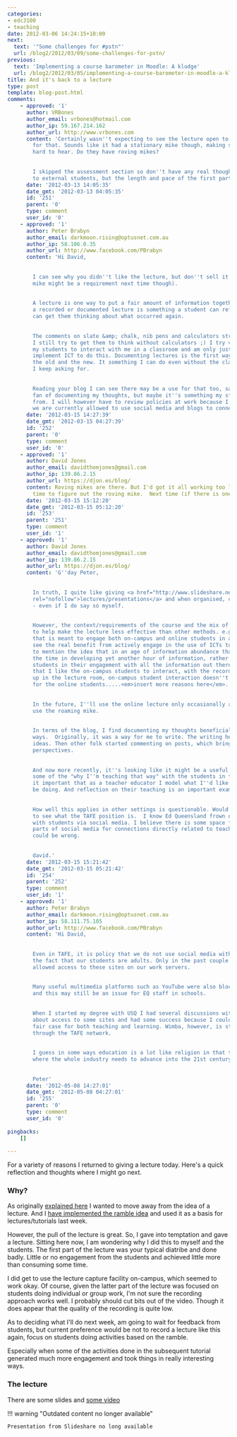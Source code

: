 ```yaml
---
categories:
- edc3100
- teaching
date: 2012-03-06 14:24:15+10:00
next:
  text: '"Some challenges for #pstn"'
  url: /blog2/2012/03/09/some-challenges-for-pstn/
previous:
  text: 'Implementing a course barometer in Moodle: A kludge'
  url: /blog2/2012/03/05/implementing-a-course-barometer-in-moodle-a-kludge/
title: And it's back to a lecture
type: post
template: blog-post.html
comments:
    - approved: '1'
      author: VRBones
      author_email: vrbones@hotmail.com
      author_ip: 59.167.214.162
      author_url: http://www.vrbones.com
      content: 'Certainly wasn''t expecting to see the lecture open to the public. Thanks
        for that. Sounds like it had a stationary mike though, making some sections very
        hard to hear. Do they have roving mikes?
    
    
        I skipped the assessment section so don''t have any real thoughts on its usefulness
        to external students, but the length and pace of the first part was quite good.'
      date: '2012-03-13 14:05:35'
      date_gmt: '2012-03-13 04:05:35'
      id: '251'
      parent: '0'
      type: comment
      user_id: '0'
    - approved: '1'
      author: Peter Brabyn
      author_email: darkmoon.rising@optusnet.com.au
      author_ip: 58.106.0.35
      author_url: http://www.facebook.com/PBrabyn
      content: 'Hi David,
    
    
        I can see why you didn''t like the lecture, but don''t sell it short (a radio
        mike might be a requirement next time though).
    
    
        A lecture is one way to put a fair amount of information together in one place,
        a recorded or documented lecture is something a student can refer back to which
        can get them thinking about what occurred again.
    
    
        The comments on slate &amp; chalk, nib pens and calculators struck home with me.
        I still try to get them to think without calculators ;) I try very hard to get
        my students to interact with me in a classroom and am only just learning how to
        implement ICT to do this. Documenting lectures is the first way, a bridge between
        the old and the new. It something I can do even without the class full of computers
        I keep asking for.
    
    
        Reading your blog I can see there may be a use for that too, sadly. I''m not a
        fan of documenting my thoughts, but maybe it''s something my students may benefit
        from. I will however have to review policies at work because I don''t believe
        we are currently allowed to use social media and blogs to connect with students...'
      date: '2012-03-15 14:27:39'
      date_gmt: '2012-03-15 04:27:39'
      id: '252'
      parent: '0'
      type: comment
      user_id: '0'
    - approved: '1'
      author: David Jones
      author_email: davidthomjones@gmail.com
      author_ip: 139.86.2.15
      author_url: https://djon.es/blog/
      content: Roving mikes are there. But I'd got it all working too late to waste more
        time to figure out the roving mike.  Next time (if there is one).
      date: '2012-03-15 15:12:20'
      date_gmt: '2012-03-15 05:12:20'
      id: '253'
      parent: '251'
      type: comment
      user_id: '1'
    - approved: '1'
      author: David Jones
      author_email: davidthomjones@gmail.com
      author_ip: 139.86.2.15
      author_url: https://djon.es/blog/
      content: 'G''day Peter,
    
    
        In truth, I quite like giving <a href="http://www.slideshare.net/davidj/presentations"
        rel="nofollow">lectures/presentations</a> and when organised, can be quite good
        - even if I do say so myself.
    
    
        However, the context/requirements of the course and the mix of students I need
        to help make the lecture less effective than other methods. e.g a single hour
        that is meant to engage both on-campus and online students in a course where I
        see the real benefit from actively engage in the use of ICTs to enhance L&amp;T.  Not
        to mention the idea that in an age of information abundance that I need to invest
        the time in developing yet another hour of information, rather than helping support
        students in their engagement with all the information out there.  Not to mention
        that I like the on-campus students to interact, with the recording apparatus set
        up in the lecture room, on-campus student interaction doesn''t translate well
        for the online students.....<em>insert more reasons here</em>.
    
    
        In the future, I''ll use the online lecture only occasionally and will try to
        use the roaming mike.
    
    
        In terms of the blog, I find documenting my thoughts beneficial in a number of
        ways.  Originally, it was a way for me to write. The writing helped form and change
        ideas. Then other folk started commenting on posts, which brings in different
        perspectives.
    
    
        And now more recently, it''s looking like it might be a useful tool for sharing
        some of the "why I''m teaching that way" with the students in the course. I think''s
        it important that as a teacher educator I model what I''d like my students to
        be doing. And reflection on their teaching is an important example.
    
    
        How well this applies in other settings is questionable. Would be interesting
        to see what the TAFE position is.  I know Ed Queensland frown on social connections
        with students via social media. I believe there is some space for using some small
        parts of social media for connections directly related to teaching and learning.  I
        could be wrong.
    
    
        david.'
      date: '2012-03-15 15:21:42'
      date_gmt: '2012-03-15 05:21:42'
      id: '254'
      parent: '252'
      type: comment
      user_id: '1'
    - approved: '1'
      author: Peter Brabyn
      author_email: darkmoon.rising@optusnet.com.au
      author_ip: 58.111.75.105
      author_url: http://www.facebook.com/PBrabyn
      content: 'Hi David,
    
    
        Even in TAFE, it is policy that we do not use social media with students, despite
        the fact that our students are adults. Only in the past couple of years have they
        allowed access to these sites on our work servers.
    
    
        Many useful multimedia platforms such as YouTube were also blocked in the past,
        and this may still be an issue for EQ staff in schools.
    
    
        When I started my degree with USQ I had several discussions with the big wigs
        about access to some sites and had some success because I could put forward a
        fair case for both teaching and learning. Wimba, however, is still inaccessible
        through the TAFE network.
    
    
        I guess in some ways education is a lot like religion in that there are many areas
        where the whole industry needs to advance into the 21st century.
    
    
        Peter'
      date: '2012-05-08 14:27:01'
      date_gmt: '2012-05-08 04:27:01'
      id: '255'
      parent: '0'
      type: comment
      user_id: '0'
    
pingbacks:
    []
    
---
```

For a variety of reasons I returned to giving a lecture today. Here's a quick reflection and thoughts where I might go next.

### Why?

As originally [explained here](/blog2/2012/02/10/how-to-replace-the-lecture/) I wanted to move away from the idea of a lecture. And I [have implemented the ramble idea](/blog2/2012/02/19/designing-the-weekly-ramble/) and used it as a basis for lectures/tutorials last week.

However, the pull of the lecture is great. So, I gave into temptation and gave a lecture. Sitting here now, I am wondering why I did this to myself and the students. The first part of the lecture was your typical diatribe and done badly. Little or no engagement from the students and achieved little more than consuming some time.

I did get to use the lecture capture facility on-campus, which seemed to work okay. Of course, given the latter part of the lecture was focused on students doing individual or group work, I'm not sure the recording approach works well. I probably should cut bits out of the video. Though it does appear that the quality of the recording is quite low.

As to deciding what I'll do next week, am going to wait for feedback from students, but current preference would be not to record a lecture like this again, focus on students doing activities based on the ramble.

Especially when some of the activities done in the subsequent tutorial generated much more engagement and took things in really interesting ways.

### The lecture

There are some slides and [some video](https://vimeo.com/37998721)


!!! warning "Outdated content no longer available"

    Presentation from Slideshare no long available
